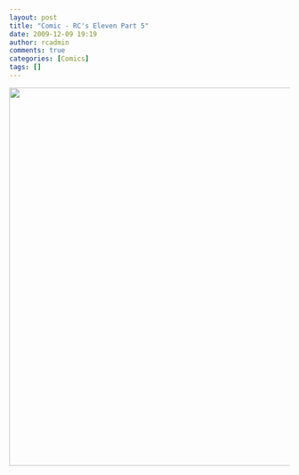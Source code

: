 ```yaml
---
layout: post
title: "Comic - RC's Eleven Part 5"
date: 2009-12-09 19:19
author: rcadmin
comments: true
categories: [Comics]
tags: []
---
```

<a href="http://bitsmack.com/comics/2009/12/09/comic-rcs-eleven-part-5/"><img src="http://dl.bitsmack.com/uploads/2009/12/20091209.jpg" alt="" title="This place is so fancy, bless me bagpipes!" width="680" height="680" class="alignnone size-full wp-image-1837" /></a>

